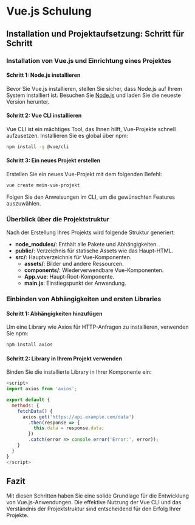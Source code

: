 
# Vue.js Schulung

## Installation und Projektaufsetzung: Schritt für Schritt

### Installation von Vue.js und Einrichtung eines Projektes

#### Schritt 1: Node.js installieren
Bevor Sie Vue.js installieren, stellen Sie sicher, dass Node.js auf Ihrem System installiert ist. Besuchen Sie [Node.js](https://nodejs.org/) und laden Sie die neueste Version herunter.

#### Schritt 2: Vue CLI installieren
Vue CLI ist ein mächtiges Tool, das Ihnen hilft, Vue-Projekte schnell aufzusetzen. Installieren Sie es global über npm:

```bash
npm install -g @vue/cli
```

#### Schritt 3: Ein neues Projekt erstellen
Erstellen Sie ein neues Vue-Projekt mit dem folgenden Befehl:

```bash
vue create mein-vue-projekt
```

Folgen Sie den Anweisungen im CLI, um die gewünschten Features auszuwählen.

### Überblick über die Projektstruktur

Nach der Erstellung Ihres Projekts wird folgende Struktur generiert:

- **node_modules/**: Enthält alle Pakete und Abhängigkeiten.
- **public/**: Verzeichnis für statische Assets wie das Haupt-HTML.
- **src/**: Hauptverzeichnis für Vue-Komponenten.
  - **assets/**: Bilder und andere Ressourcen.
  - **components/**: Wiederverwendbare Vue-Komponenten.
  - **App.vue**: Haupt-Root-Komponente.
  - **main.js**: Einstiegspunkt der Anwendung.

### Einbinden von Abhängigkeiten und ersten Libraries

#### Schritt 1: Abhängigkeiten hinzufügen
Um eine Library wie Axios für HTTP-Anfragen zu installieren, verwenden Sie npm:

```bash
npm install axios
```

#### Schritt 2: Library in Ihrem Projekt verwenden
Binden Sie die installierte Library in Ihrer Komponente ein:

```javascript
<script>
import axios from 'axios';

export default {
  methods: {
    fetchData() {
      axios.get('https://api.example.com/data')
        .then(response => {
          this.data = response.data;
        })
        .catch(error => console.error('Error:', error));
    }
  }
}
</script>
```

## Fazit

Mit diesen Schritten haben Sie eine solide Grundlage für die Entwicklung von Vue.js-Anwendungen. Die effektive Nutzung der Vue CLI und das Verständnis der Projektstruktur sind entscheidend für den Erfolg Ihrer Projekte.

